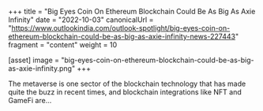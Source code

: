 +++
title = "Big Eyes Coin On Ethereum Blockchain Could Be As Big As Axie Infinity"
date = "2022-10-03"
canonicalUrl = "https://www.outlookindia.com/outlook-spotlight/big-eyes-coin-on-ethereum-blockchain-could-be-as-big-as-axie-infinity-news-227443"
fragment = "content"
weight = 10

[asset]
    image = "big-eyes-coin-on-ethereum-blockchain-could-be-as-big-as-axie-infinity.png"
+++

The metaverse is one sector of the blockchain technology that has made 
quite the buzz in recent times, and blockchain integrations like NFT and 
GameFi are...
